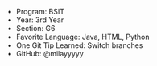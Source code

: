 - Program: BSIT
- Year: 3rd Year
- Section: G6
- Favorite Language: Java, HTML, Python
- One Git Tip Learned: Switch branches
- GitHub: @milayyyyy